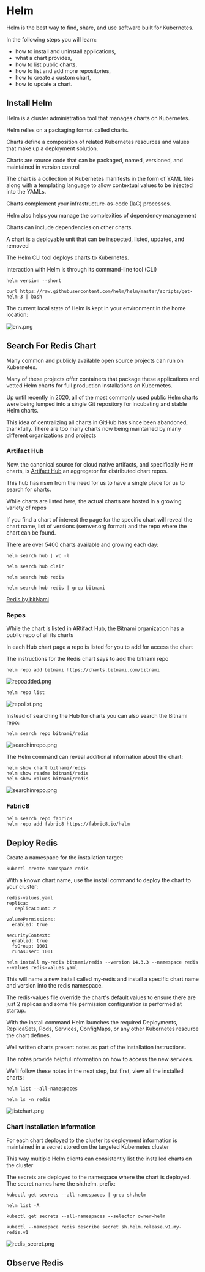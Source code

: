# Helm

Helm is the best way to find, share, and use software built for Kubernetes.

In the following steps you will learn:

* how to install and uninstall applications,
* what a chart provides,
* how to list public charts,
* how to list and add more repositories,
* how to create a custom chart,
* how to update a chart.

## Install Helm

Helm is a cluster administration tool that manages charts on Kubernetes.

Helm relies on a packaging format called charts. 

Charts define a composition of related Kubernetes resources and values that make up a deployment solution.

Charts are source code that can be packaged, named, versioned, and maintained in version control

The chart is a collection of Kubernetes manifests in the form of YAML files along with a templating language to allow contextual values to be injected into the YAMLs.

Charts complement your infrastructure-as-code (IaC) processes.

Helm also helps you manage the complexities of dependency management

Charts can include dependencies on other charts.

A chart is a deployable unit that can be inspected, listed, updated, and removed

The Helm CLI tool deploys charts to Kubernetes.

Interaction with Helm is through its command-line tool (CLI)

```
helm version --short
```

```
curl https://raw.githubusercontent.com/helm/helm/master/scripts/get-helm-3 | bash
```

The current local state of Helm is kept in your environment in the home location:

![env.png](helm/env.png)

## Search For Redis Chart

Many common and publicly available open source projects can run on Kubernetes. 

Many of these projects offer containers that package these applications and vetted Helm charts for full production installations on Kubernetes.

Up until recently in 2020, all of the most commonly used public Helm charts were being lumped into a single Git repository for incubating and stable Helm charts.

This idea of centralizing all charts in GitHub has since been abandoned, thankfully. There are too many charts now being maintained by many different organizations and projects

### Artifact Hub

Now, the canonical source for cloud native artifacts, and specifically Helm charts, is [Artifact Hub](https://artifacthub.io/) an aggregator for distributed chart repos.

This hub has risen from the need for us to have a single place for us to search for charts.

While charts are listed here, the actual charts are hosted in a growing variety of repos

If you find a chart of interest the page for the specific chart will reveal the chart name, list of versions (semver.org format) and the repo where the chart can be found.

There are over 5400 charts available and growing each day:

```
helm search hub | wc -l

helm search hub clair

helm search hub redis

helm search hub redis | grep bitnami 
```

[Redis by bitNami](https://artifacthub.io/packages/helm/bitnami/redis)

### Repos

While the chart is listed in ARtifact Hub, the Bitnami organization has a public repo of all its charts

In each Hub chart page a repo is listed for you to add for access the chart

The instructions for the Redis chart says to add the bitnami repo

```
helm repo add bitnami https://charts.bitnami.com/bitnami
```
![repoadded.png](helm/repoadded.png)

```
helm repo list
```

![repolist.png](helm/repolist.png)

Instead of searching the Hub for charts you can also search the Bitnami repo:

```
helm search repo bitnami/redis
```

![searchinrepo.png](helm/searchinrepo.png)

The Helm command can reveal additional information about the chart:

```
helm show chart bitnami/redis
helm show readme bitnami/redis
helm show values bitnami/redis
```
![searchinrepo.png](helm/show_chart.png)


### Fabric8

```
helm search repo fabric8
helm repo add fabric8 https://fabric8.io/helm
```

## Deploy Redis

Create a namespace for the installation target:

```
kubectl create namespace redis
```

With a known chart name, use the install command to deploy the chart to your cluster:

```
redis-values.yaml
replica:
   replicaCount: 2

volumePermissions:
  enabled: true

securityContext:
  enabled: true
  fsGroup: 1001
  runAsUser: 1001
```

```
helm install my-redis bitnami/redis --version 14.3.3 --namespace redis --values redis-values.yaml
```

This will name a new install called my-redis and install a specific chart name and version into the redis namespace. 

The redis-values file override the chart's default values to ensure there are just 2 replicas and some file permission configuration is performed at startup. 

With the install command Helm launches the required Deployments, ReplicaSets, Pods, Services, ConfigMaps, or any other Kubernetes resource the chart defines.

Well written charts present notes as part of the installation instructions. 

The notes provide helpful information on how to access the new services. 

We'll follow these notes in the next step, but first, view all the installed charts:

```
helm list --all-namespaces

helm ls -n redis
```
![listchart.png](helm/listchart.png)


### Chart Installation Information

For each chart deployed to the cluster its deployment information is maintained in a secret stored on the targeted Kubernetes cluster

This way multiple Helm clients can consistently list the installed charts on the cluster

The secrets are deployed to the namespace where the chart is deployed. The secret names have the sh.helm. prefix:


```
kubectl get secrets --all-namespaces | grep sh.helm

helm list -A

kubectl get secrets --all-namespaces --selector owner=helm

kubectl --namespace redis describe secret sh.helm.release.v1.my-redis.v1
```

![redis_secret.png](helm/redis_secret.png)


## Observe Redis